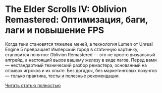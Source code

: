 # The Elder Scrolls IV: Oblivion Remastered: Оптимизация, баги, лаги и повышение FPS



Когда тени становятся тяжелее мечей, а технология Lumen от Unreal Engine 5 превращает Имперский город в статичную картинку, становится понятно: Oblivion Remastered — это не просто визуальный апгрейд, а настоящий вызов вашему железу в виде лагов. Перед вами — нестандартный технический разбор ремастера, основанный на отзывах игроков и их опыте. Без догадок, без маркетинговых лозунгов — только практика, тесты и полезные рекомендации.

[Читать статью полностью](https://xyberbara.com/gaming/oblivion-fps/)
